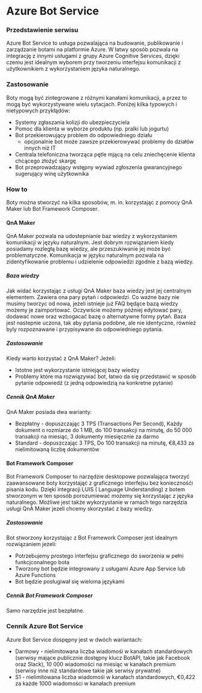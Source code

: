 # Azure Bot Service

### Przedstawienie serwisu

Azure Bot Service to usługa pozwalająca na budowanie, publikowanie i zarządzanie botami na platformie Azure. W łatwy sposób pozwala na integrację z innymi usługami z grupy Azure Cognitive Services, dzięki czemu jest idealnym wyborem przy tworzeniu interfejsu komunikacji z użytkownikiem z wykorzystaniem języka naturalnego.

### Zastosowanie
Boty mogą być zintegrowane z różnymi kanałami komunikacji, a przez to mogą być wykorzystywane wielu sytacjach. Poniżej kilka typowych i nietypowych przykłądów: 
 * Systemy zgłaszania kolizji do ubezpieczyciela
 * Pomoc dla klienta w wyborze produktu (np. pralki lub jogurtu)
 * Bot przekierowujący problem do odpowiedniego działu  
	* opcjonalnie bot może zawsze przekierowywać problemy do działów innych niż IT
 * Centrala telefoniczna tworząca pętle mjącą na celu zniechęcenie klienta chcącego złożyć skargę
 * Bot przeprowadzający wstępny wywiad zgłoszenia gwarancyjnego sugerujący winę użytkownika

### How to
Boty można stworzyć na kilka sposobów, m. in. korzystając z pomocy QnA Maker lub Bot Framework Composer.

#### QnA Maker
QnA Maker pozwala na udostepnianie baz wiedzy z wykorzystaniem komunikacji w języku naturalnym. Jest dobrym rozwiązaniem kiedy posiadamy rozległą bazę wiedzy, ale przeszukiwanie jej może być problematyczne. Komunikacja w języku naturalnym pozwala na zidentyfikowanie problemu i udzielenie odpowiedzi zgodnie z bazą wiedzy. 

##### Baza wiedzy
Jak widać korzystając z usługi QnA Maker baza wiedzy jest jej centralnym elementem. Zawiera ona pary pytań i odpowiedzi. Co ważne bazy nie musimy tworzyc od nowa, jeżeli istnieje już FAQ będące bazą wiedzy możemy je zaimportować. Oczywście możemy później edytować pary, dodawać nowe oraz wzbogacać bazę o alternatywne formy pytań. Baza jest nastepnie uczona, tak aby pytania podobne, ale nie identyczne, również byly rozpoznawane i przypisywane do odpowiedniego pytania. 

##### Zastosowanie
Kiedy warto korzystać z QnA Maker? Jeżeli:
 * Istotne jest wykorzystanie istniejącej bazy wiedzy
 * Problemy które ma rozwiązywać bot, łatwo da się przedstawić w sposób pytanie odpowiedź (z jedną odpowiedzią na konkretne pytanie)

##### Cennik QnA Maker
QnA Maker posiada dwa warianty:
 * Bezpłatny - dopuszczając 3 TPS (Transactions Per Second), Każdy dokument o rozmiarze do 1 MB, do 100 transakcji na minutę, do 50 000 transakcji na miesiąc, 3 dokumenty miesięcznie za darmo
 * Standard - dopuszczając 3 TPS, Do 100 transakcji na minutę, €8,433 za nielimitowaną liczbę dokumentów
 
#### Bot Framework Composer

Bot Framework Composer to narzędzie desktopowe pozwalająca tworzyć zaawansowane boty korzystająć z graficznego interfejsu bez koniecznośći pisania kodu. Dzięki integracji LUIS (
Language Understanding) z botem stworzonym w ten sposób porozumiewać możemy się korzystając z języka naturalnego. Możliwe jest także wykorzystanie w ramach tego narzędzia usługi QnA Maker jezeli chcemy skorzystać z bazy wiedzy.


##### Zastosowanie
Bot stworzony korzystając z Bot Framework Composer jest idealnym rozwiązaniem jeżeli:
 * Potrzebujemy prostego interfejsu graficznego do sworzenia w pełni funkcjconalnego bota
 * Tworzony bot będzie integrowany z usługami Azure App Service lub Azure Functions
 * Bot będzie posługiwał się wieloma językami
 
##### Cennik Bot Framework Composer
Samo narzędzie jest bezpłatne.

### Cennik Azure Bot Service
Azure Bot Service dospępny jest w dwóch wariantach:
 * Darmowy - nielimitowana liczba wiadomośi w kanałach standardowych (serwisy mające publicznie dostępny klucz BotAPI, takie jak Facebook oraz Slack), 10 000 wiadomości na miesiąc w kanałach premium (serwisy inne niż standardowe takie jak serwisy prywatne)
 * S1 - nielimitowana liczba wiadomośi w kanałach standardowych, €0,422 za każde 1000 wiadomości w kanałach premium